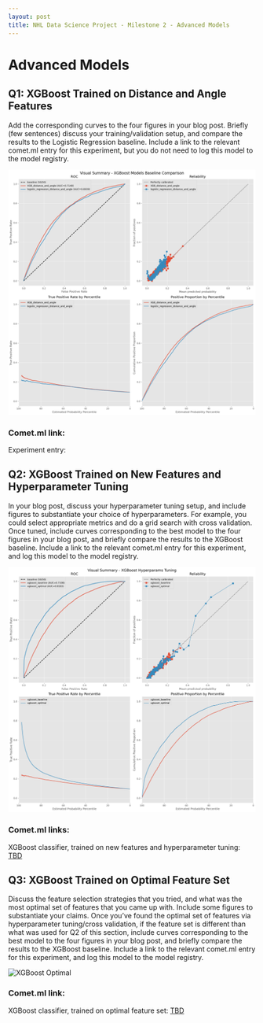 ```yaml
---
layout: post
title: NHL Data Science Project - Milestone 2 - Advanced Models
---
```



# Advanced Models

## Q1: XGBoost Trained on Distance and Angle Features



Add the corresponding curves to the four figures in your blog post. Briefly (few sentences) discuss your training/validation setup, and compare the results to the Logistic Regression baseline. Include a link to the relevant comet.ml entry for this experiment, but you do not need to log this model to the model registry.





![XGBoost Baseline](/Images/M2_AM_Q2_XGBoost_Baseline.png)

### Comet.ml link:
Experiment entry: 







## Q2: XGBoost Trained on New Features and Hyperparameter Tuning




In your blog post, discuss your hyperparameter tuning setup, and include figures to substantiate your choice of hyperparameters. For example, you could select appropriate metrics and do a grid search with cross validation. Once tuned, include curves corresponding to the best model to the four figures in your blog post, and briefly compare the results to the XGBoost baseline. Include a link to the relevant comet.ml entry for this experiment, and log this model to the model registry.

![XGBoost Hyperparameter Tuned](/Images/M2_AM_Q2_XGBoost_Hyper_Tuned.png)

### Comet.ml links:
XGBoost classifier, trained on new features and hyperparameter tuning: [TBD](https://www.comet.ml/tim-k-lee/model-registry/TBD)




## Q3: XGBoost Trained on Optimal Feature Set


Discuss the feature selection strategies that you tried, and what was the most optimal set of features that you came up with. Include some figures to substantiate your claims. Once you’ve found the optimal set of features via hyperparameter tuning/cross validation, if the feature set is different than what was used for Q2 of this section, include curves corresponding to the best model to the four figures in your blog post, and briefly compare the results to the XGBoost baseline. Include a link to the relevant comet.ml entry for this experiment, and log this model to the model registry.


![XGBoost Optimal](/Images/M2_AM_Q2_XGBoost_Hyper_Optimal.png)

### Comet.ml link:
XGBoost classifier, trained on optimal feature set: [TBD](https://www.comet.ml/tim-k-lee/model-registry/TBD)










